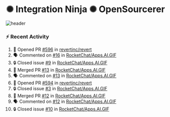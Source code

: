  
<h1 align="center">✺ Integration Ninja ✺ OpenSourcerer</h1>

![header](https://github.com/Nabhag8848/Nabhag8848/assets/65061890/3ecbdaa2-ea2a-4413-a40a-87945f5fb05a)

### :zap: Recent Activity

<!--START_SECTION:activity-->
1. 💪 Opened PR [#596](https://github.com/revertinc/revert/pull/596) in [revertinc/revert](https://github.com/revertinc/revert)
2. 🗣 Commented on [#16](https://github.com/RocketChat/Apps.AI.GIF/pull/16#issuecomment-2241532894) in [RocketChat/Apps.AI.GIF](https://github.com/RocketChat/Apps.AI.GIF)
3. 🔒 Closed issue [#9](https://github.com/RocketChat/Apps.AI.GIF/issues/9) in [RocketChat/Apps.AI.GIF](https://github.com/RocketChat/Apps.AI.GIF)
4. 🎉 Merged PR [#13](https://github.com/RocketChat/Apps.AI.GIF/pull/13) in [RocketChat/Apps.AI.GIF](https://github.com/RocketChat/Apps.AI.GIF)
5. 🗣 Commented on [#13](https://github.com/RocketChat/Apps.AI.GIF/pull/13#issuecomment-2217198955) in [RocketChat/Apps.AI.GIF](https://github.com/RocketChat/Apps.AI.GIF)
6. 💪 Opened PR [#594](https://github.com/revertinc/revert/pull/594) in [revertinc/revert](https://github.com/revertinc/revert)
7. 🔒 Closed issue [#3](https://github.com/RocketChat/Apps.AI.GIF/issues/3) in [RocketChat/Apps.AI.GIF](https://github.com/RocketChat/Apps.AI.GIF)
8. 🎉 Merged PR [#12](https://github.com/RocketChat/Apps.AI.GIF/pull/12) in [RocketChat/Apps.AI.GIF](https://github.com/RocketChat/Apps.AI.GIF)
9. 🗣 Commented on [#12](https://github.com/RocketChat/Apps.AI.GIF/pull/12#issuecomment-2210390710) in [RocketChat/Apps.AI.GIF](https://github.com/RocketChat/Apps.AI.GIF)
10. 🔒 Closed issue [#10](https://github.com/RocketChat/Apps.AI.GIF/issues/10) in [RocketChat/Apps.AI.GIF](https://github.com/RocketChat/Apps.AI.GIF)
<!--END_SECTION:activity-->

  



